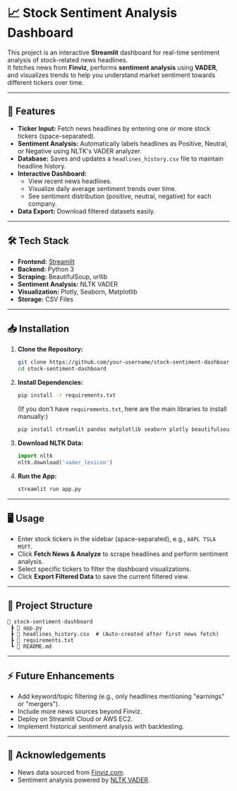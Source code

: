 # 📈 Stock Sentiment Analysis Dashboard

This project is an interactive **Streamlit** dashboard for real-time sentiment analysis of stock-related news headlines.  
It fetches news from **Finviz**, performs **sentiment analysis** using **VADER**, and visualizes trends to help you understand market sentiment towards different tickers over time.

---

## 🚀 Features

- **Ticker Input:** Fetch news headlines by entering one or more stock tickers (space-separated).
- **Sentiment Analysis:** Automatically labels headlines as Positive, Neutral, or Negative using NLTK's VADER analyzer.
- **Database:** Saves and updates a `headlines_history.csv` file to maintain headline history.
- **Interactive Dashboard:**
  - View recent news headlines.
  - Visualize daily average sentiment trends over time.
  - See sentiment distribution (positive, neutral, negative) for each company.
- **Data Export:** Download filtered datasets easily.

---

## 🛠️ Tech Stack

- **Frontend:** [Streamlit](https://streamlit.io/)
- **Backend:** Python 3
- **Scraping:** BeautifulSoup, urllib
- **Sentiment Analysis:** NLTK VADER
- **Visualization:** Plotly, Seaborn, Matplotlib
- **Storage:** CSV Files

---

## 📥 Installation

1. **Clone the Repository:**
   ```bash
   git clone https://github.com/your-username/stock-sentiment-dashboard.git
   cd stock-sentiment-dashboard
   ```

2. **Install Dependencies:**
   ```bash
   pip install -r requirements.txt
   ```

   (If you don't have `requirements.txt`, here are the main libraries to install manually:)
   ```bash
   pip install streamlit pandas matplotlib seaborn plotly beautifulsoup4 nltk
   ```

3. **Download NLTK Data:**
   ```python
   import nltk
   nltk.download('vader_lexicon')
   ```

4. **Run the App:**
   ```bash
   streamlit run app.py
   ```

---

## 🖥️ Usage

- Enter stock tickers in the sidebar (space-separated), e.g., `AAPL TSLA MSFT`.
- Click **Fetch News & Analyze** to scrape headlines and perform sentiment analysis.
- Select specific tickers to filter the dashboard visualizations.
- Click **Export Filtered Data** to save the current filtered view.

---

## 📂 Project Structure

```
📁 stock-sentiment-dashboard
 ┣ 📄 app.py
 ┣ 📄 headlines_history.csv  # (Auto-created after first news fetch)
 ┣ 📄 requirements.txt
 ┗ 📄 README.md
```

---

## ⚡ Future Enhancements

- Add keyword/topic filtering (e.g., only headlines mentioning "earnings" or "mergers").
- Include more news sources beyond Finviz.
- Deploy on Streamlit Cloud or AWS EC2.
- Implement historical sentiment analysis with backtesting.

---

## 🙌 Acknowledgements

- News data sourced from [Finviz.com](https://finviz.com/).
- Sentiment analysis powered by [NLTK VADER](https://github.com/cjhutto/vaderSentiment).

